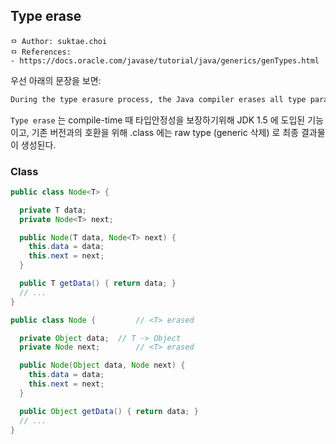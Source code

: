 ## Type erase

```
ㅁ Author: suktae.choi
ㅁ References:
- https://docs.oracle.com/javase/tutorial/java/generics/genTypes.html
```

우선 아래의 문장을 보면:

```markdown
During the type erasure process, the Java compiler erases all type parameters and replaces each with `its first bound` if the type parameter is bounded, or `Object` if the type parameter is unbounded.
```

`Type erase` 는 compile-time 때 타입안정성을 보장하기위해 JDK 1.5 에 도입된 기능이고, 기존 버전과의 호환을 위해 .class 에는 raw type (generic 삭제) 로 최종 결과물이 생성된다.

### Class

```java
public class Node<T> {

  private T data;
  private Node<T> next;

  public Node(T data, Node<T> next) {
    this.data = data;
    this.next = next;
  }

  public T getData() { return data; }
  // ...
}
```

```java
public class Node {			// <T> erased

  private Object data;	// T -> Object
  private Node next;		// <T> erased

  public Node(Object data, Node next) {
    this.data = data;
    this.next = next;
  }

  public Object getData() { return data; }
  // ...
}
```

